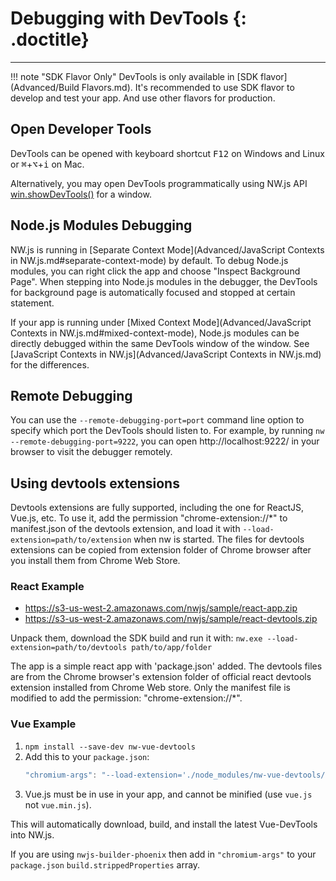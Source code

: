 # Debugging with DevTools {: .doctitle}
---

!!! note "SDK Flavor Only"
    DevTools is only available in [SDK flavor](Advanced/Build Flavors.md). It's recommended to use SDK flavor to develop and test your app. And use other flavors for production.

## Open Developer Tools

DevTools can be opened with keyboard shortcut <kbd>F12</kbd> on Windows and Linux or <kbd>&#8984;</kbd>+<kbd>&#8997;</kbd>+<kbd>i</kbd> on Mac.

Alternatively, you may open DevTools programmatically using NW.js API [win.showDevTools()](../References/Window.md#winshowdevtoolsiframe-callback) for a window.

## Node.js Modules Debugging

NW.js is running in [Separate Context Mode](Advanced/JavaScript Contexts in NW.js.md#separate-context-mode) by default. To debug Node.js modules, you can right click the app and choose "Inspect Background Page". When stepping into Node.js modules in the debugger, the DevTools for background page is automatically focused and stopped at certain statement.

If your app is running under [Mixed Context Mode](Advanced/JavaScript Contexts in NW.js.md#mixed-context-mode), Node.js modules can be directly debugged within the same DevTools window of the window. See [JavaScript Contexts in NW.js](Advanced/JavaScript Contexts in NW.js.md) for the differences.

## Remote Debugging

You can use the `--remote-debugging-port=port` command line option to specify which port the DevTools should listen to. For example, by running `nw --remote-debugging-port=9222`, you can open http://localhost:9222/ in your browser to visit the debugger remotely.

## Using devtools extensions

Devtools extensions are fully supported, including the one for ReactJS, Vue.js, etc. To use it, add the permission "chrome-extension://*" to manifest.json of the devtools extension, and load it with `--load-extension=path/to/extension` when nw is started. The files for devtools extensions can be copied from extension folder of Chrome browser after you install them from Chrome Web Store.

### React Example

* https://s3-us-west-2.amazonaws.com/nwjs/sample/react-app.zip
* https://s3-us-west-2.amazonaws.com/nwjs/sample/react-devtools.zip

Unpack them, download the SDK build and run it with: `nw.exe --load-extension=path/to/devtools path/to/app/folder`

The app is a simple react app with 'package.json' added. The devtools files are from the Chrome browser's extension folder of official react devtools extension installed from Chrome Web store. Only the manifest file is modified to add the permission: "chrome-extension://*".

### Vue Example

1. `npm install --save-dev nw-vue-devtools`
1. Add this to your `package.json`:
    ```js
    "chromium-args": "--load-extension='./node_modules/nw-vue-devtools/extension'",
    ```
1. Vue.js must be in use in your app, and cannot be minified (use `vue.js` not `vue.min.js`).

This will automatically download, build, and install the latest Vue-DevTools into NW.js.

If you are using `nwjs-builder-phoenix` then add in `"chromium-args"` to your `package.json` `build.strippedProperties` array.
